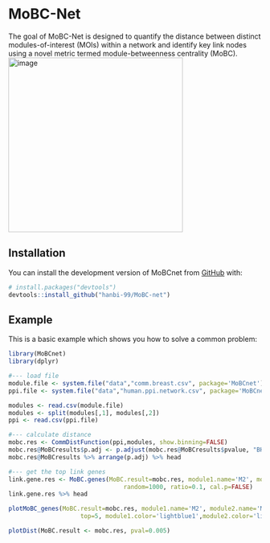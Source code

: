# MoBC-Net

<!-- badges: start -->
<!-- badges: end -->

The goal of MoBC-Net is designed to quantify the distance between distinct modules-of-interest (MOIs) within a network and identify key link nodes using a novel metric termed module-betweenness centrality (MoBC).
<img width="347" alt="image" src="https://github.com/user-attachments/assets/0bcf86aa-eb73-4648-8177-56732a365a13">

## Installation

You can install the development version of MoBCnet from [GitHub](https://github.com/) with:

``` r
# install.packages("devtools")
devtools::install_github("hanbi-99/MoBC-net")
```

## Example

This is a basic example which shows you how to solve a common problem:

``` r
library(MoBCnet)
library(dplyr)

#--- load file
module.file <- system.file("data","comm.breast.csv", package='MoBCnet')
ppi.file <- system.file("data","human.ppi.network.csv", package='MoBCnet')

modules <- read.csv(module.file)
modules <- split(modules[,1], modules[,2])
ppi <- read.csv(ppi.file)

#--- calculate distance
mobc.res <- CommDistFunction(ppi,modules, show.binning=FALSE)
mobc.res@MoBCresults$p.adj <- p.adjust(mobc.res@MoBCresults$pvalue, "BH")
mobc.res@MoBCresults %>% arrange(p.adj) %>% head

#--- get the top link genes
link.gene.res <- MoBC.genes(MoBC.result=mobc.res, module1.name='M2', module2.name="M3",
                                random=1000, ratio=0.1, cal.p=FALSE)
link.gene.res %>% head

plotMoBC_genes(MoBC.result=mobc.res, module1.name='M2', module2.name='M3', 
                    top=5, module1.color='lightblue1',module2.color='lightpink')

plotDist(MoBC.result <- mobc.res, pval=0.005)


```

